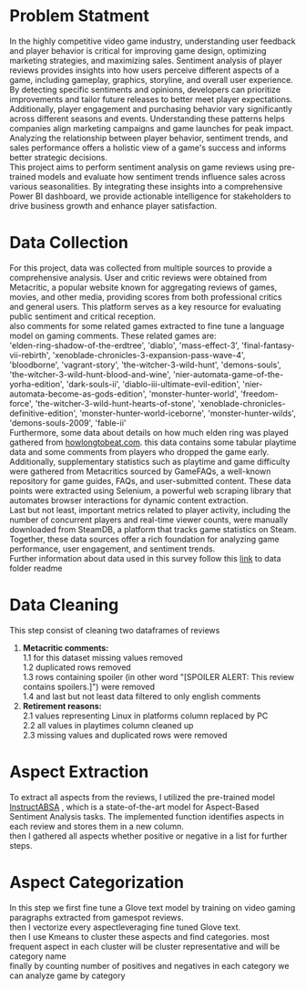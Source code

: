 # Problem Statment
In the highly competitive video game industry, understanding user feedback and player behavior is critical for improving game design, optimizing marketing strategies, and maximizing sales. Sentiment analysis of player reviews provides insights into how users perceive different aspects of a game, including gameplay, graphics, storyline, and overall user experience. By detecting specific sentiments and opinions, developers can prioritize improvements and tailor future releases to better meet player expectations.
<br>
Additionally, player engagement and purchasing behavior vary significantly across different seasons and events. Understanding these patterns helps companies align marketing campaigns and game launches for peak impact. Analyzing the relationship between player behavior, sentiment trends, and sales performance offers a holistic view of a game's success and informs better strategic decisions.
<br>
This project aims to perform sentiment analysis on game reviews using pre-trained models and evaluate how sentiment trends influence sales across various seasonalities. By integrating these insights into a comprehensive Power BI dashboard, we provide actionable intelligence for stakeholders to drive business growth and enhance player satisfaction.
<br>
# Data Collection
For this project, data was collected from multiple sources to provide a comprehensive analysis. User and critic reviews were obtained from Metacritic, a popular website known for aggregating reviews of games, movies, and other media, providing scores from both professional critics and general users. This platform serves as a key resource for evaluating public sentiment and critical reception.
<br>
also comments for some related games extracted to fine tune a language model on gaming comments.
These related games are:<br>
'elden-ring-shadow-of-the-erdtree',
 'diablo',
 'mass-effect-3',
 'final-fantasy-vii-rebirth',
 'xenoblade-chronicles-3-expansion-pass-wave-4',
 'bloodborne',
 'vagrant-story',
 'the-witcher-3-wild-hunt',
 'demons-souls',
 'the-witcher-3-wild-hunt-blood-and-wine',
 'nier-automata-game-of-the-yorha-edition',
 'dark-souls-ii',
 'diablo-iii-ultimate-evil-edition',
 'nier-automata-become-as-gods-edition',
 'monster-hunter-world',
 'freedom-force',
 'the-witcher-3-wild-hunt-hearts-of-stone',
 'xenoblade-chronicles-definitive-edition',
 'monster-hunter-world-iceborne',
 'monster-hunter-wilds',
 'demons-souls-2009',
 'fable-ii'
<br>
Furthermore, some data about details on how much elden ring was played gathered from [howlongtobeat.com](https://howlongtobeat.com). this data contains some tabular playtime data and some comments from players who dropped the game early.
<br>
Additionally, supplementary statistics such as playtime and game difficulty were gathered from Metacritics sourced by GameFAQs, a well-known repository for game guides, FAQs, and user-submitted content. These data points were extracted using Selenium, a powerful web scraping library that automates browser interactions for dynamic content extraction.
<br>
Last but not least, important metrics related to player activity, including the number of concurrent players and real-time viewer counts, were manually downloaded from SteamDB, a platform that tracks game statistics on Steam. Together, these data sources offer a rich foundation for analyzing game performance, user engagement, and sentiment trends. <br>
Further information about data used in this survey follow this [link](https://github.com/MeysamAgah/Projects/blob/main/Elden_Ring_game_analysis/Data/README.md) to data folder readme
<br>
# Data Cleaning
This step consist of cleaning two dataframes of reviews
1. **Metacritic comments:** <br>
1.1 for this dataset missing values removed<br>
   1.2 duplicated rows removed<br>
   1.3 rows containing spoiler (in other word "[SPOILER ALERT: This review contains spoilers.]") were removed<br>
   1.4 and last but not least data filtered to only english comments<br>
2. **Retirement reasons:** <br>
2.1 values representing Linux in platforms column replaced by PC<br>
   2.2 all values in playtimes column cleaned up<br>
   2.3 missing values and duplicated rows were removed

# Aspect Extraction
To extract all aspects from the reviews, I utilized the pre-trained model [InstructABSA](https://github.com/kevinscaria/InstructABSA) , which is a state-of-the-art model for Aspect-Based Sentiment Analysis tasks. The implemented function identifies aspects in each review and stores them in a new column.<br>
then I gathered all aspects whether positive or negative in a list for further steps.

# Aspect Categorization
In this step we first fine tune a Glove text model by training on video gaming paragraphs extracted from gamespot reviews.<br>
then I vectorize every aspectleveraging fine tuned Glove text.<br>
then I use Kmeans to cluster these aspects and find categories. most frequent aspect in each cluster will be cluster representative and will be category name<br>
finally by counting number of positives and negatives in each category we can analyze game by category
